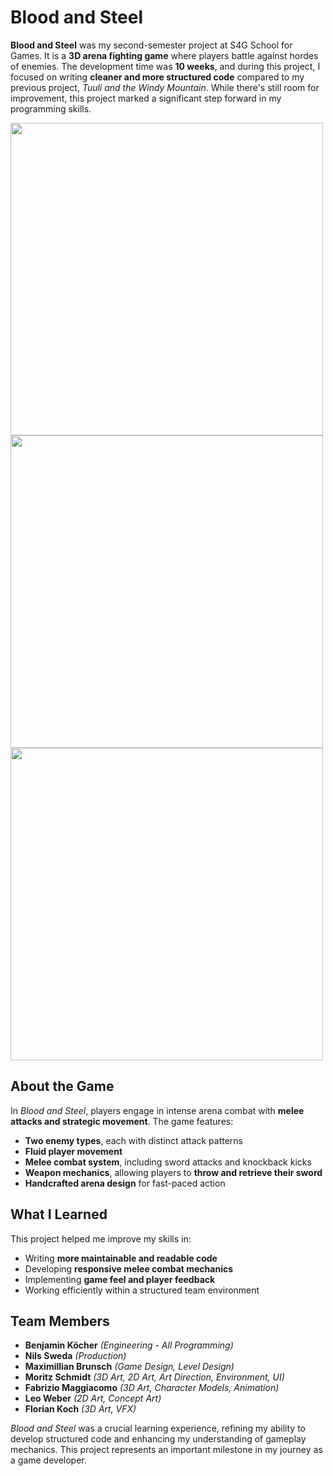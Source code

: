 # Blood and Steel

**Blood and Steel** was my second-semester project at S4G School for Games. It is a **3D arena fighting game** where players battle against hordes of enemies. The development time was **10 weeks**, and during this project, I focused on writing **cleaner and more structured code** compared to my previous project, *Tuuli and the Windy Mountain*. While there's still room for improvement, this project marked a significant step forward in my programming skills.

<img src="https://github.com/darkAssassine/Assets/blob/654ed62f2da5fd7bbbb1262b96b5b466de53a048/img/TuuliAndTheWindyMountainMain.gif" width="500px" align="center">

<img src="https://github.com/darkAssassine/Assets/blob/654ed62f2da5fd7bbbb1262b96b5b466de53a048/img/TuuliAndTheWindyMountainGameplay0.gif" width="500px" align="center">

<img src="https://github.com/darkAssassine/Assets/blob/654ed62f2da5fd7bbbb1262b96b5b466de53a048/img/TuuliAndTheWindyMountainGameplay1.gif" width="500px" align="center">

## About the Game

In *Blood and Steel*, players engage in intense arena combat with **melee attacks and strategic movement**. The game features:

- **Two enemy types**, each with distinct attack patterns
- **Fluid player movement**
- **Melee combat system**, including sword attacks and knockback kicks
- **Weapon mechanics**, allowing players to **throw and retrieve their sword**
- **Handcrafted arena design** for fast-paced action

## What I Learned

This project helped me improve my skills in:

- Writing **more maintainable and readable code**
- Developing **responsive melee combat mechanics**
- Implementing **game feel and player feedback**
- Working efficiently within a structured team environment

## Team Members

- **Benjamin Köcher** *(Engineering - All Programming)*
- **Nils Sweda** *(Production)*
- **Maximillian Brunsch** *(Game Design, Level Design)*
- **Moritz Schmidt** *(3D Art, 2D Art, Art Direction, Environment, UI)*
- **Fabrizio Maggiacomo** *(3D Art, Character Models, Animation)*
- **Leo Weber** *(2D Art, Concept Art)*
- **Florian Koch** *(3D Art, VFX)*

*Blood and Steel* was a crucial learning experience, refining my ability to develop structured code and enhancing my understanding of gameplay mechanics. This project represents an important milestone in my journey as a game developer.

